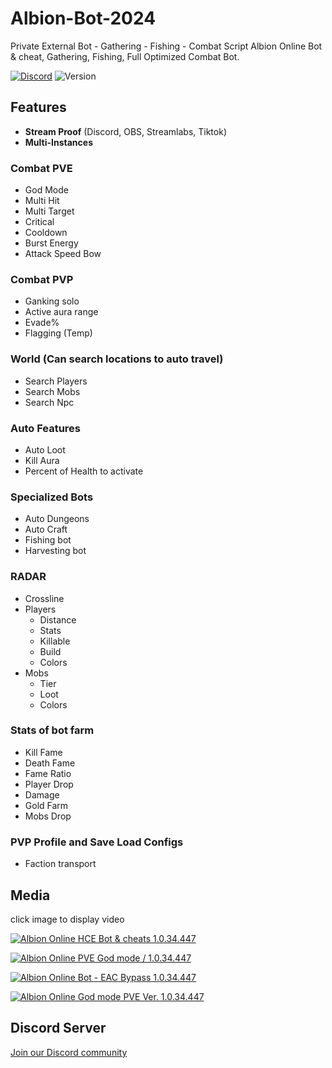 # Albion-Bot-2024
Private External Bot - Gathering - Fishing - Combat Script
Albion Online Bot & cheat, Gathering, Fishing, Full Optimized Combat Bot.

[![Discord](https://img.shields.io/discord/972965077496000552)](https://discord.gg/QrFYRbDfsm)
![Version](https://img.shields.io/badge/version-4.7-blue.svg)

## Features

- **Stream Proof** (Discord, OBS, Streamlabs, Tiktok)
- **Multi-Instances**

### Combat PVE
- God Mode
- Multi Hit
- Multi Target
- Critical
- Cooldown
- Burst Energy
- Attack Speed Bow

### Combat PVP
- Ganking solo
- Active aura range
- Evade%
- Flagging (Temp)

### World (Can search locations to auto travel)
- Search Players
- Search Mobs
- Search Npc

### Auto Features
- Auto Loot
- Kill Aura
- Percent of Health to activate

### Specialized Bots
- Auto Dungeons
- Auto Craft
- Fishing bot
- Harvesting bot

### RADAR
- Crossline
- Players
  - Distance
  - Stats
  - Killable
  - Build
  - Colors
- Mobs
  - Tier
  - Loot
  - Colors

### Stats of bot farm
- Kill Fame
- Death Fame
- Fame Ratio
- Player Drop
- Damage
- Gold Farm
- Mobs Drop

### PVP Profile and Save Load Configs
- Faction transport


## Media
click image to display video

[![Albion Online HCE Bot & cheats 1.0.34.447](https://img.youtube.com/vi/nAPo-gxFxUo/0.jpg)](https://www.youtube.com/watch?v=nAPo-gxFxUo)

[![Albion Online PVE God mode / 1.0.34.447](https://img.youtube.com/vi/XGRSQsTtY80/0.jpg)](https://www.youtube.com/watch?v=XGRSQsTtY80)

[![Albion Online Bot - EAC Bypass 1.0.34.447](https://img.youtube.com/vi/fmZzllVC82Q/0.jpg)](https://www.youtube.com/watch?v=fmZzllVC82Q)

[![Albion Online God mode PVE Ver. 1.0.34.447](https://img.youtube.com/vi/NfCAejYyg_I/0.jpg)](https://www.youtube.com/watch?v=NfCAejYyg_I)


## Discord Server
[Join our Discord community](https://discord.gg/QrFYRbDfsm)
